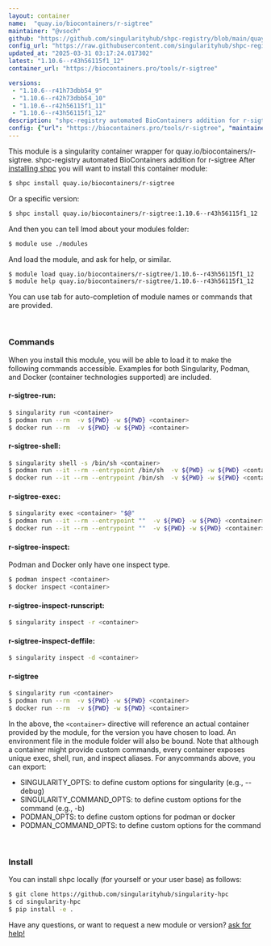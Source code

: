 ```yaml
---
layout: container
name:  "quay.io/biocontainers/r-sigtree"
maintainer: "@vsoch"
github: "https://github.com/singularityhub/shpc-registry/blob/main/quay.io/biocontainers/r-sigtree/container.yaml"
config_url: "https://raw.githubusercontent.com/singularityhub/shpc-registry/main/quay.io/biocontainers/r-sigtree/container.yaml"
updated_at: "2025-03-31 03:17:24.017302"
latest: "1.10.6--r43h56115f1_12"
container_url: "https://biocontainers.pro/tools/r-sigtree"

versions:
 - "1.10.6--r41h73dbb54_9"
 - "1.10.6--r42h73dbb54_10"
 - "1.10.6--r42h56115f1_11"
 - "1.10.6--r43h56115f1_12"
description: "shpc-registry automated BioContainers addition for r-sigtree"
config: {"url": "https://biocontainers.pro/tools/r-sigtree", "maintainer": "@vsoch", "description": "shpc-registry automated BioContainers addition for r-sigtree", "latest": {"1.10.6--r43h56115f1_12": "sha256:b6be1217b139b32baf636900b4f46c158f47d279554a28e980ad90d535d48410"}, "tags": {"1.10.6--r41h73dbb54_9": "sha256:15cba20b52d3e01055b8be8ea06509ba7b3313c0570fe365c0fc6c7ae93cc236", "1.10.6--r42h73dbb54_10": "sha256:70fe1f758c62b58035f8cf62fe4a83b8aae521b303f62a432ca54653862f19de", "1.10.6--r42h56115f1_11": "sha256:f0ff82a6d49500a8643366e2c9dd822f2be273d9d5bdf728c61c77924adb9b7a", "1.10.6--r43h56115f1_12": "sha256:b6be1217b139b32baf636900b4f46c158f47d279554a28e980ad90d535d48410"}, "docker": "quay.io/biocontainers/r-sigtree"}
---
```


This module is a singularity container wrapper for quay.io/biocontainers/r-sigtree.
shpc-registry automated BioContainers addition for r-sigtree
After [installing shpc](#install) you will want to install this container module:


```bash
$ shpc install quay.io/biocontainers/r-sigtree
```

Or a specific version:

```bash
$ shpc install quay.io/biocontainers/r-sigtree:1.10.6--r43h56115f1_12
```

And then you can tell lmod about your modules folder:

```bash
$ module use ./modules
```

And load the module, and ask for help, or similar.

```bash
$ module load quay.io/biocontainers/r-sigtree/1.10.6--r43h56115f1_12
$ module help quay.io/biocontainers/r-sigtree/1.10.6--r43h56115f1_12
```

You can use tab for auto-completion of module names or commands that are provided.

<br>

### Commands

When you install this module, you will be able to load it to make the following commands accessible.
Examples for both Singularity, Podman, and Docker (container technologies supported) are included.

#### r-sigtree-run:

```bash
$ singularity run <container>
$ podman run --rm  -v ${PWD} -w ${PWD} <container>
$ docker run --rm  -v ${PWD} -w ${PWD} <container>
```

#### r-sigtree-shell:

```bash
$ singularity shell -s /bin/sh <container>
$ podman run --it --rm --entrypoint /bin/sh  -v ${PWD} -w ${PWD} <container>
$ docker run --it --rm --entrypoint /bin/sh  -v ${PWD} -w ${PWD} <container>
```

#### r-sigtree-exec:

```bash
$ singularity exec <container> "$@"
$ podman run --it --rm --entrypoint ""  -v ${PWD} -w ${PWD} <container> "$@"
$ docker run --it --rm --entrypoint ""  -v ${PWD} -w ${PWD} <container> "$@"
```

#### r-sigtree-inspect:

Podman and Docker only have one inspect type.

```bash
$ podman inspect <container>
$ docker inspect <container>
```

#### r-sigtree-inspect-runscript:

```bash
$ singularity inspect -r <container>
```

#### r-sigtree-inspect-deffile:

```bash
$ singularity inspect -d <container>
```



#### r-sigtree

```bash
$ singularity run <container>
$ podman run --rm  -v ${PWD} -w ${PWD} <container>
$ docker run --rm  -v ${PWD} -w ${PWD} <container>
```


In the above, the `<container>` directive will reference an actual container provided
by the module, for the version you have chosen to load. An environment file in the
module folder will also be bound. Note that although a container
might provide custom commands, every container exposes unique exec, shell, run, and
inspect aliases. For anycommands above, you can export:

 - SINGULARITY_OPTS: to define custom options for singularity (e.g., --debug)
 - SINGULARITY_COMMAND_OPTS: to define custom options for the command (e.g., -b)
 - PODMAN_OPTS: to define custom options for podman or docker
 - PODMAN_COMMAND_OPTS: to define custom options for the command

<br>

### Install

You can install shpc locally (for yourself or your user base) as follows:

```bash
$ git clone https://github.com/singularityhub/singularity-hpc
$ cd singularity-hpc
$ pip install -e .
```

Have any questions, or want to request a new module or version? [ask for help!](https://github.com/singularityhub/singularity-hpc/issues)